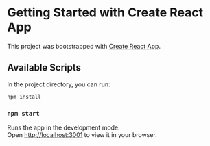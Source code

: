 # Getting Started with Create React App

This project was bootstrapped with [Create React App](https://github.com/facebook/create-react-app).

## Available Scripts

In the project directory, you can run:

```bash
npm install
```

### `npm start`

Runs the app in the development mode.\
Open [http://localhost:3001](http://localhost:3001) to view it in your browser.
